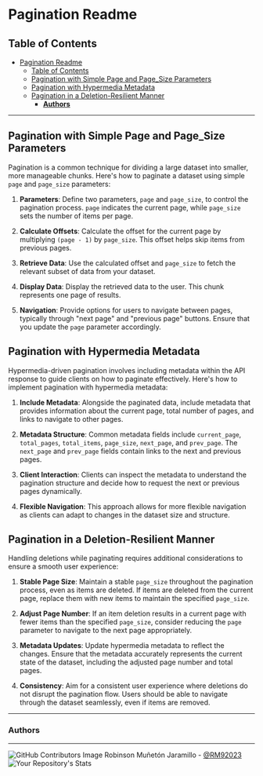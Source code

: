 # Pagination Readme

## Table of Contents
- [Pagination Readme](#pagination-readme)
  - [Table of Contents](#table-of-contents)
  - [Pagination with Simple Page and Page\_Size Parameters](#pagination-with-simple-page-and-page_size-parameters)
  - [Pagination with Hypermedia Metadata](#pagination-with-hypermedia-metadata)
  - [Pagination in a Deletion-Resilient Manner](#pagination-in-a-deletion-resilient-manner)
    - [**Authors**](#authors)

---

## Pagination with Simple Page and Page_Size Parameters
Pagination is a common technique for dividing a large dataset into smaller, more manageable chunks. Here's how to paginate a dataset using simple `page` and `page_size` parameters:

1. **Parameters**: Define two parameters, `page` and `page_size`, to control the pagination process. `page` indicates the current page, while `page_size` sets the number of items per page.

2. **Calculate Offsets**: Calculate the offset for the current page by multiplying `(page - 1)` by `page_size`. This offset helps skip items from previous pages.

3. **Retrieve Data**: Use the calculated offset and `page_size` to fetch the relevant subset of data from your dataset.

4. **Display Data**: Display the retrieved data to the user. This chunk represents one page of results.

5. **Navigation**: Provide options for users to navigate between pages, typically through "next page" and "previous page" buttons. Ensure that you update the `page` parameter accordingly.

## Pagination with Hypermedia Metadata
Hypermedia-driven pagination involves including metadata within the API response to guide clients on how to paginate effectively. Here's how to implement pagination with hypermedia metadata:

1. **Include Metadata**: Alongside the paginated data, include metadata that provides information about the current page, total number of pages, and links to navigate to other pages.

2. **Metadata Structure**: Common metadata fields include `current_page`, `total_pages`, `total_items`, `page_size`, `next_page`, and `prev_page`. The `next_page` and `prev_page` fields contain links to the next and previous pages.

3. **Client Interaction**: Clients can inspect the metadata to understand the pagination structure and decide how to request the next or previous pages dynamically.

4. **Flexible Navigation**: This approach allows for more flexible navigation as clients can adapt to changes in the dataset size and structure.

## Pagination in a Deletion-Resilient Manner
Handling deletions while paginating requires additional considerations to ensure a smooth user experience:

1. **Stable Page Size**: Maintain a stable `page_size` throughout the pagination process, even as items are deleted. If items are deleted from the current page, replace them with new items to maintain the specified `page_size`.

2. **Adjust Page Number**: If an item deletion results in a current page with fewer items than the specified `page_size`, consider reducing the `page` parameter to navigate to the next page appropriately.

3. **Metadata Updates**: Update hypermedia metadata to reflect the changes. Ensure that the metadata accurately represents the current state of the dataset, including the adjusted page number and total pages.

4. **Consistency**: Aim for a consistent user experience where deletions do not disrupt the pagination flow. Users should be able to navigate through the dataset seamlessly, even if items are removed.

---


### **Authors**
--- 

![GitHub Contributors Image](https://contrib.rocks/image?repo=RM92023/holbertonschool-low_level_programming)
Robinson Muñetón Jaramillo - <a href="https://github.com/RM92023" target="_blank"> @RM92023</a> ![Your Repository's Stats](https://github-readme-stats.vercel.app/api?username=RM92023&show_icons=true)
